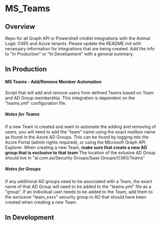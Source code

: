 # MS_Teams

## Overview
Repo for all Graph API or Powershell cmdlet integrations with the Animal Logic O365 and Azure tenants. Please update the README.md with necessary information for integrations that are being created. Add the info to "In Production" or "In Development" with a general summary.

## In Production
#### MS Teams - Add/Remove Member Automation

Script that will add and remove users from defined Teams based on Team and AD Group membership. This integration is dependent on the "teams.yml" configuration file. 
##### Notes for Teams
If a new Team is created and want to automate the adding and removing of users, you will need to add the "team" name using the exact mailbox name as found in the Azure AD Groups. This can be found by logging into the Azure Portal (admin rights required), or using the Microsoft Graph API Explorer. When creating a new Team, **make sure that create a new AD group that is exclusive to that team** The location of the exlusive AD Group should live in "al.com.au/Security Groups/Saas Groups/O365/Teams"
##### Notes for Groups
If any additional AD groups need to be associated with a Team, the exact name of that AD Group will need to be added to the "teams.yml" file as a "group". If an individual user needs to be added to the Team, add them to the exclusive "team_xxxx" security group in AD that should have been created when creating a new Team.


## In Development
